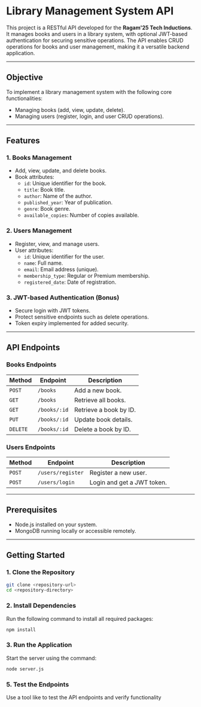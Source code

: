 # Library Management System API

This project is a RESTful API developed for the **Ragam'25 Tech Inductions**. It manages books and users in a library system, with optional JWT-based authentication for securing sensitive operations. The API enables CRUD operations for books and user management, making it a versatile backend application.

---

## Objective

To implement a library management system with the following core functionalities:
- Managing books (add, view, update, delete).
- Managing users (register, login, and user CRUD operations).

---

## Features

### **1. Books Management**
- Add, view, update, and delete books.
- Book attributes:
  - `id`: Unique identifier for the book.
  - `title`: Book title.
  - `author`: Name of the author.
  - `published_year`: Year of publication.
  - `genre`: Book genre.
  - `available_copies`: Number of copies available.

### **2. Users Management**
- Register, view, and manage users.
- User attributes:
  - `id`: Unique identifier for the user.
  - `name`: Full name.
  - `email`: Email address (unique).
  - `membership_type`: Regular or Premium membership.
  - `registered_date`: Date of registration.

### **3. JWT-based Authentication (Bonus)**
- Secure login with JWT tokens.
- Protect sensitive endpoints such as delete operations.
- Token expiry implemented for added security.

---

## API Endpoints

### **Books Endpoints**
| Method | Endpoint         | Description                  |
|--------|------------------|------------------------------|
| `POST` | `/books`         | Add a new book.             |
| `GET`  | `/books`         | Retrieve all books.         |
| `GET`  | `/books/:id`     | Retrieve a book by ID.      |
| `PUT`  | `/books/:id`     | Update book details.        |
| `DELETE`| `/books/:id`    | Delete a book by ID.        |

### **Users Endpoints**
| Method | Endpoint          | Description                     |
|--------|-------------------|---------------------------------|
| `POST` | `/users/register` | Register a new user.           |
| `POST` | `/users/login`    | Login and get a JWT token.     |

---

## Prerequisites

- Node.js installed on your system.
- MongoDB running locally or accessible remotely.

---

## Getting Started

### **1. Clone the Repository**
```bash
git clone <repository-url>
cd <repository-directory>
```
### **2. Install Dependencies**
Run the following command to install all required packages:

```bash
npm install
```
### **3. Run the Application**
Start the server using the command:

```bash
node server.js
```
### **5. Test the Endpoints**
Use a tool like to test the API endpoints and verify functionality
